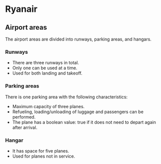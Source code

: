 # Ryanair

## Airport areas
The airport areas are divided into runways, parking areas, and hangars.

### Runways
- There are three runways in total.
- Only one can be used at a time.
- Used for both landing and takeoff.

### Parking areas
There is one parking area with the following characteristics:
- Maximum capacity of three planes.
- Refueling, loading/unloading of luggage and passengers can be performed.
- The plane has a boolean value: true if it does not need to depart again after arrival.

### Hangar
- It has space for five planes.
- Used for planes not in service.